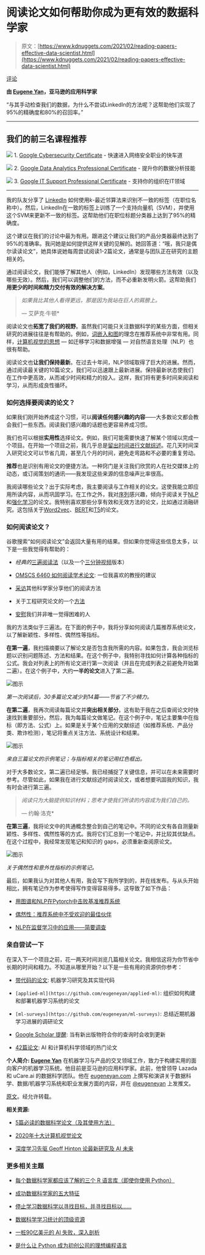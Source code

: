 # 阅读论文如何帮助你成为更有效的数据科学家

> 原文：[https://www.kdnuggets.com/2021/02/reading-papers-effective-data-scientist.html](https://www.kdnuggets.com/2021/02/reading-papers-effective-data-scientist.html)

[评论](#comments)

**由 [Eugene Yan](https://eugeneyan.com/about/)，亚马逊的应用科学家**

“与其手动检查我们的数据，为什么不尝试LinkedIn的方法呢？这帮助他们实现了95%的精确度和80%的召回率。”

* * *

## 我们的前三名课程推荐

![](../Images/0244c01ba9267c002ef39d4907e0b8fb.png) 1\. [Google Cybersecurity Certificate](https://www.kdnuggets.com/google-cybersecurity) - 快速进入网络安全职业的快车道

![](../Images/e225c49c3c91745821c8c0368bf04711.png) 2\. [Google Data Analytics Professional Certificate](https://www.kdnuggets.com/google-data-analytics) - 提升你的数据分析技能

![](../Images/0244c01ba9267c002ef39d4907e0b8fb.png) 3\. [Google IT Support Professional Certificate](https://www.kdnuggets.com/google-itsupport) - 支持你的组织在IT领域

* * *

我的队友分享了 [LinkedIn](https://engineering.linkedin.com/research/2011/high-precision-phrase-based-document-classification-on-a-modern-scale) 如何使用*k*-最近邻算法来识别不一致的标签（在职位名称中）。然后，LinkedIn在一致的标签上训练了一个支持向量机（SVM），并使用这个SVM来更新不一致的标签。这帮助他们在职位标题分类器上达到了95%的精确度。

这个建议在我们的讨论中最为有用。跟进这个建议让我们的产品分类器最终达到了95%的准确率。我问她是如何提供这样关键的见解的。她回答道：“哦，我只是偶尔读读论文”，她具体说她每周尝试阅读1-2篇论文，通常是与团队正在研究的主题相关的。

通过阅读论文，我们能够了解其他人（例如，LinkedIn）发现哪些方法有效（以及哪些无效）。然后，我们可以调整他们的方法，而不必重新发明火箭。这帮助我们**用更少的时间和精力交付有效的解决方案**。

> *如果我比其他人看得更远，那是因为我站在巨人的肩膀上。*
> 
> — 艾萨克·牛顿*

阅读论文也**拓宽了我们的视野**。虽然我们可能只关注数据科学的某些方面，但相关研究的进展往往是有帮助的。例如，[词嵌入和图](https://eugeneyan.com/writing/recommender-systems-graph-and-nlp-pytorch/)的理念在推荐系统中非常有用。同样，[计算机视觉的思想](https://pakodas.substack.com/p/nlp-keeps-stealing-from-cv-) — 如迁移学习和数据增强 — 对自然语言处理（NLP）也很有帮助。

阅读论文也**让我们保持最新**。在过去十年间，NLP领域取得了巨大的进展。然而，通过阅读最关键的10篇论文，我们可以迅速跟上最新进展。保持最新状态使我们在工作中更高效，从而减少时间和精力的投入。这样，我们将有更多时间来阅读和学习，从而形成良性循环。

### 如何选择要阅读的论文？

如果我们刚开始养成这个习惯，可以**阅读任何感兴趣的内容**——大多数论文都会教会我们一些东西。阅读我们感兴趣的话题也更容易养成习惯。

我们也可以根据**实用性**选择论文。例如，我们可能需要快速了解某个领域以完成一个项目。在开始一个项目之前，我几乎总是[留出时间进行文献综述](https://eugeneyan.com/writing/what-i-do-during-a-data-science-project-to-ensure-success/#research-what-others-have-done-and-what-worked)。花几天时间深入研究论文可以节省几周，甚至几个月的时间，避免走弯路和不必要的重复劳动。

**推荐**也是识别有用论文的便捷方法。一种窍门是关注我们欣赏的人在社交媒体上的动态，或订阅策划的通讯——我发现这些来源的信息噪声比率很高。

我阅读哪些论文？出于实际考虑，我主要阅读与工作相关的论文。这使我能立即应用所读内容，从而巩固学习。在工作之外，我对[序列](https://github.com/eugeneyan/applied-ml#sequence-modelling)感兴趣，倾向于阅读关于[NLP](https://github.com/eugeneyan/applied-ml#natural-language-processing)和[强化学习](https://github.com/eugeneyan/applied-ml#reinforcement-learning)的论文。我特别喜欢那些分享有效和无效方法的论文，比如通过消融研究。这包括关于[Word2vec](https://arxiv.org/abs/1301.3781)、[BERT](https://arxiv.org/abs/1810.04805)和[T5](https://arxiv.org/abs/1910.10683)的论文。

### 如何阅读论文？

谷歌搜索“如何阅读论文”会返回大量有用的结果。但如果你觉得这些信息太多，以下是一些我觉得有帮助的：

+   *经典的*[三遍阅读法](https://web.stanford.edu/class/ee384m/Handouts/HowtoReadPaper.pdf)（以及一个[三分钟视频](https://www.youtube.com/watch?v=SKxm2HF_-k0)版本）

+   [OMSCS 6460 如何阅读学术论文](http://omscs6460.gatech.edu/research-guide/how-to-read-an-academic-paper/): 一位我喜欢的教授的建议

+   [采访](https://www.sciencemag.org/careers/2016/03/how-seriously-read-scientific-paper)其他科学家分享他们的阅读方法

+   关于工程研究论文的一个[方法](https://cseweb.ucsd.edu/~wgg/CSE210/howtoread.html)

+   [安慰](https://www.sciencemag.org/careers/2016/01/how-read-scientific-paper)我们并非唯一觉得困难的人

我的方法类似于三遍法。在下面的例子中，我将分享如何阅读几篇推荐系统论文，以了解新颖性、多样性、偶然性等指标。

**在第一遍**，我扫描摘要以了解论文是否包含我所需的内容。如果包含，我会浏览标题以识别问题陈述、方法和结果。在这个例子中，我特别寻找如何计算各种指标的公式。我会对列表上的所有论文进行第一次阅读（并且在完成列表之前避免开始第二遍）。在这个例子中，大约**一半的论文**进入了第二遍。

![图示](../Images/2966cdfbdd5881010251f197c5a3a582.png)

*第一次阅读后，30多篇论文减少到14篇——节省了不少精力。*

**在第二遍**，我再次阅读每篇论文并**突出相关部分**。这有助于我在之后查阅论文时快速找到重要部分。然后，我为每篇论文做笔记。在这个例子中，笔记主要集中在指标（即方法、公式）上。如果是关于某个应用的文献综述（如推荐系统、产品分类、欺诈检测），笔记将重点关注方法、系统设计和结果。

![图示](../Images/ee9b4f8e781279768ac7530f55afd502.png)

*来自三篇论文的示例笔记；与指标相关的笔记用红色框出。*

对于大多数论文，第二遍已经足够。我已经捕捉了关键信息，并可以在未来需要时参考。尽管如此，如果我在进行文献综述时阅读论文，或者想要巩固我的知识，我有时会进行第三遍。

> *阅读只为大脑提供知识材料；思考才使我们所读的内容成为我们自己的。*
> 
> — 约翰·洛克*

**在第三遍**，我将论文中的共通概念整合到自己的笔记中。不同的论文有各自测量新颖性、多样性、偶然性等的方式。我将它们汇总到一个笔记中，并比较其优缺点。在这个过程中，我经常发现笔记和知识的 gaps，必须重新查阅原论文。

![图示](../Images/aa6dc751e8a898f1c24351a1804eade3.png)

*关于偶然性和意外性指标的示例笔记。*

最后，如果我认为对其他人有用，我会写下我所学到的，并在线发布。与从头开始相比，拥有笔记作为参考使得写作变得容易得多。这导致了如下作品：

+   [用图谱和NLP在Pytorch中击败基准推荐系统](https://eugeneyan.com/writing/recommender-systems-graph-and-nlp-pytorch/)

+   [偶然性：推荐系统中不受欢迎的最佳伙伴](https://eugeneyan.com/writing/serendipity-and-accuracy-in-recommender-systems/)

+   [NLP在监督学习中的应用——简要调查](https://eugeneyan.com/writing/nlp-supervised-learning-survey/)

### 亲自尝试一下

在深入下一个项目之前，花一两天时间浏览几篇相关论文。我相信这将为你节省中长期的时间和精力。不知道从哪里开始？以下是一些有用的资源供你参考：

+   [带代码的论文](https://paperswithcode.com/): 机器学习研究及其实现代码

+   `[applied-ml](https://github.com/eugeneyan/applied-ml)`: 组织如何构建和部署机器学习系统的论文

+   `[ml-surveys](https://github.com/eugeneyan/ml-surveys)`: 总结近期机器学习进展的调研论文

+   [Google Scholar 提醒](https://scholar.google.com/intl/en/scholar/help.html#alerts): 当有新出版物符合你的查询时会收到更新

+   [42篇论文](https://42papers.com/): AI 和计算机科学领域的热门论文

**个人简介: [Eugene Yan](https://eugeneyan.com/about/)** 在机器学习与产品的交叉领域工作，致力于构建实用的面向客户的机器学习系统。他目前是亚马逊的应用科学家。此前，他曾领导 Lazada 和 uCare.ai 的数据科学团队。他在 [eugeneyan.com](https://eugeneyan.com/) 上撰写和演讲关于数据科学、数据/机器学习系统和职业发展方面的内容，并在 [@eugeneyan](https://twitter.com/eugeneyan) 上发推文。

[原文](https://eugeneyan.com/writing/why-read-papers/)。经允许转载。

**相关资源:**

+   [5篇必读的数据科学论文（及其使用方法）](/2020/10/5-must-read-data-science-papers.html)

+   [2020年十大计算机视觉论文](/2021/01/top-10-computer-vision-papers-2020.html)

+   [深度学习先驱 Geoff Hinton 论最新研究及 AI 未来](/2021/01/deep-learning-pioneer-geoff-hinton-research-future-ai.html)

### 更多相关主题

+   [每个数据科学家都应该了解的三个 R 语言库（即使你使用 Python）](https://www.kdnuggets.com/2021/12/three-r-libraries-every-data-scientist-know-even-python.html)

+   [成功数据科学家的五大特征](https://www.kdnuggets.com/2021/12/5-characteristics-successful-data-scientist.html)

+   [停止学习数据科学以寻找目标，并寻找目标以……](https://www.kdnuggets.com/2021/12/stop-learning-data-science-find-purpose.html)

+   [数据科学学习统计的顶级资源](https://www.kdnuggets.com/2021/12/springboard-top-resources-learn-data-science-statistics.html)

+   [一桩90亿美元的 AI 失败，深入剖析](https://www.kdnuggets.com/2021/12/9b-ai-failure-examined.html)

+   [是什么让 Python 成为初创公司的理想编程语言](https://www.kdnuggets.com/2021/12/makes-python-ideal-programming-language-startups.html)
